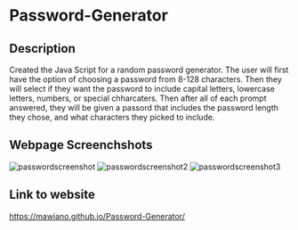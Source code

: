 # Password-Generator
## Description
Created the Java Script for a random password generator. The user will first have the option of choosing a password from 8-128 characters. Then they will select if they want the password to include capital letters, lowercase letters, numbers, or special chharcaters. Then after all of each prompt answered, they will be given a passord that includes the password length they chose, and what characters they picked to include.
## Webpage Screenchshots 
![passwordscreenshot](https://user-images.githubusercontent.com/117341197/205116195-8a0b4d6c-cc81-4d96-b207-243b6fb3e825.PNG)
![passwordscreenshot2](https://user-images.githubusercontent.com/117341197/205116220-393de354-3d8f-4f93-ad74-a6db5dfb29de.PNG)
![passwordscreenshot3](https://user-images.githubusercontent.com/117341197/205116235-6163b42d-8c1b-4b1d-abaa-d7a0a2fed64f.PNG)
## Link to website 
https://mawiano.github.io/Password-Generator/
